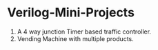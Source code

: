 # Verilog-Mini-Projects
1. A 4 way junction Timer based traffic controller.
2. Vending Machine with multiple products.
